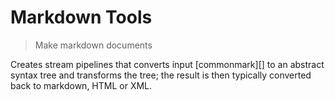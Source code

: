 # Markdown Tools

<? @include readme/badges.md ?>

> Make markdown documents

Creates stream pipelines that converts input [commonmark][] to an abstract syntax tree and transforms the tree; the result is then typically converted back to markdown, HTML or XML.

<? @include {=readme}
      install.md
      usage.md
      cli.md
      license.md
      links.md ?>
